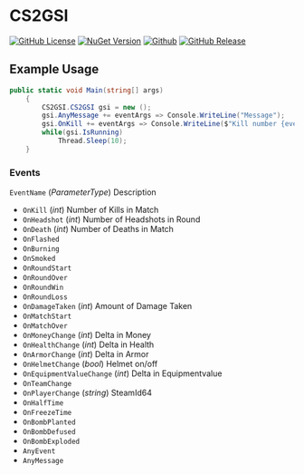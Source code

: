 # CS2GSI
[![GitHub License](https://img.shields.io/github/license/c9glax/CS2GSI)](/LICENSE)
[![NuGet Version](https://img.shields.io/nuget/v/CS2GSI)](https://www.nuget.org/packages/CS2GSI/)
[![Github](https://img.shields.io/badge/Github-8A2BE2)](https://github.com/C9Glax/CS2GSI)
[![GitHub Release](https://img.shields.io/github/v/release/c9glax/CS2GSI)](https://github.com/C9Glax/CS2GSI/releases/latest)




## Example Usage
```csharp
public static void Main(string[] args)
    {
        CS2GSI.CS2GSI gsi = new ();
        gsi.AnyMessage += eventArgs => Console.WriteLine("Message");
        gsi.OnKill += eventArgs => Console.WriteLine($"Kill number {eventArgs.ValueAsOrDefault<int>()}");
        while(gsi.IsRunning)
            Thread.Sleep(10);
    }
```

### Events

`EventName` (_ParameterType_) Description

* `OnKill` (_int_) Number of Kills in Match
* `OnHeadshot` (_int_) Number of Headshots in Round
* `OnDeath` (_int_) Number of Deaths in Match
* `OnFlashed`
* `OnBurning`
* `OnSmoked`
* `OnRoundStart`
* `OnRoundOver`
* `OnRoundWin`
* `OnRoundLoss`
* `OnDamageTaken` (_int_) Amount of Damage Taken
* `OnMatchStart` 
* `OnMatchOver`
* `OnMoneyChange` (_int_) Delta in Money
* `OnHealthChange` (_int_) Delta in Health
* `OnArmorChange` (_int_) Delta in Armor
* `OnHelmetChange` (_bool_) Helmet on/off
* `OnEquipmentValueChange` (_int_) Delta in Equipmentvalue
* `OnTeamChange`
* `OnPlayerChange` (_string_) SteamId64
* `OnHalfTime`
* `OnFreezeTime`
* `OnBombPlanted`
* `OnBombDefused`
* `OnBombExploded`
* `AnyEvent`
* `AnyMessage`
